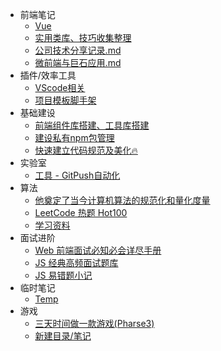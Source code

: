 * 前端笔记
    * [Vue](articles/vue.md)
    * [实用类库、技巧收集整理](articles/实用类库.md)
    * [公司技术分享记录.md](articles/技术分享.md)
    * [微前端与巨石应用.md](articles/微前端.md)
* 插件/效率工具
    * [VScode相关](articles/vscode-plugins.md)
    * [项目模板脚手架](articles/tsn-cli.md)
* 基础建设
    * [前端组件库搭建、工具库搭建](articles/build-library.md)
    * [建设私有npm包管理](articles/npm.md)
    * [快速建立代码规范及美化🔥](articles/norm.md)
* 实验室
    * [工具 - GitPush自动化](articles/gp-cli.md)
* 算法
    * [他奠定了当今计算机算法的规范化和量化度量](articles/1670311155074.md)
    * [LeetCode 热题 Hot100](articles/1667968995198.md)
    * [学习资料](articles/1671617715220.md)
* 面试进阶
    * [Web 前端面试必知必会详尽手册](articles/1660532996882.md)
    * [JS 经典高频面试题库](articles/1670497905099.md)
    * [JS 易错题小记](articles/1675044612165.md)
* 临时笔记
    * [Temp](articles/1664894579578.md)
* 游戏
    * [三天时间做一款游戏(Pharse3)](articles/1673676014916.md)
    * [新建目录/笔记](articles/1675412860628.md)
